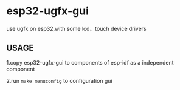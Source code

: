 # esp32-ugfx-gui

use ugfx on esp32,with some lcd、touch device drivers

## USAGE

1.copy esp32-ugfx-gui to components of esp-idf as a independent component

2.run `make menuconfig` to configuration gui
